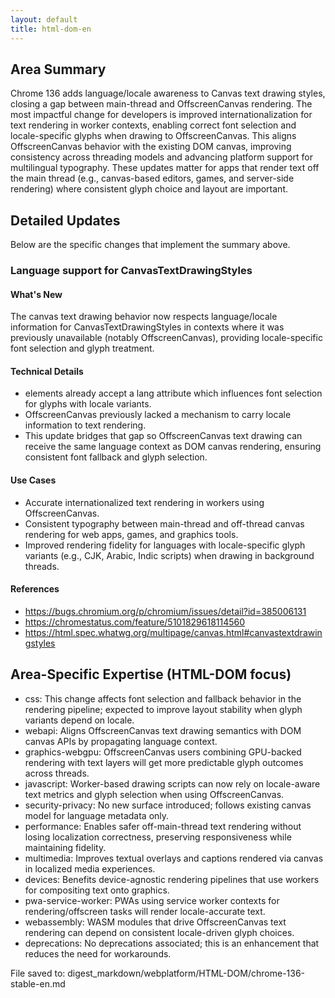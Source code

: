 ```yaml
---
layout: default
title: html-dom-en
---
```


## Area Summary

Chrome 136 adds language/locale awareness to Canvas text drawing styles, closing a gap between main-thread <canvas> and OffscreenCanvas rendering. The most impactful change for developers is improved internationalization for text rendering in worker contexts, enabling correct font selection and locale-specific glyphs when drawing to OffscreenCanvas. This aligns OffscreenCanvas behavior with the existing DOM canvas, improving consistency across threading models and advancing platform support for multilingual typography. These updates matter for apps that render text off the main thread (e.g., canvas-based editors, games, and server-side rendering) where consistent glyph choice and layout are important.

## Detailed Updates

Below are the specific changes that implement the summary above.

### Language support for CanvasTextDrawingStyles

#### What's New
The canvas text drawing behavior now respects language/locale information for CanvasTextDrawingStyles in contexts where it was previously unavailable (notably OffscreenCanvas), providing locale-specific font selection and glyph treatment.

#### Technical Details
- <canvas> elements already accept a lang attribute which influences font selection for glyphs with locale variants.
- OffscreenCanvas previously lacked a mechanism to carry locale information to text rendering.
- This update bridges that gap so OffscreenCanvas text drawing can receive the same language context as DOM canvas rendering, ensuring consistent font fallback and glyph selection.

#### Use Cases
- Accurate internationalized text rendering in workers using OffscreenCanvas.
- Consistent typography between main-thread and off-thread canvas rendering for web apps, games, and graphics tools.
- Improved rendering fidelity for languages with locale-specific glyph variants (e.g., CJK, Arabic, Indic scripts) when drawing in background threads.

#### References
- https://bugs.chromium.org/p/chromium/issues/detail?id=385006131
- https://chromestatus.com/feature/5101829618114560
- https://html.spec.whatwg.org/multipage/canvas.html#canvastextdrawingstyles

## Area-Specific Expertise (HTML-DOM focus)

- css: This change affects font selection and fallback behavior in the rendering pipeline; expected to improve layout stability when glyph variants depend on locale.
- webapi: Aligns OffscreenCanvas text drawing semantics with DOM canvas APIs by propagating language context.
- graphics-webgpu: OffscreenCanvas users combining GPU-backed rendering with text layers will get more predictable glyph outcomes across threads.
- javascript: Worker-based drawing scripts can now rely on locale-aware text metrics and glyph selection when using OffscreenCanvas.
- security-privacy: No new surface introduced; follows existing canvas model for language metadata only.
- performance: Enables safer off-main-thread text rendering without losing localization correctness, preserving responsiveness while maintaining fidelity.
- multimedia: Improves textual overlays and captions rendered via canvas in localized media experiences.
- devices: Benefits device-agnostic rendering pipelines that use workers for compositing text onto graphics.
- pwa-service-worker: PWAs using service worker contexts for rendering/offscreen tasks will render locale-accurate text.
- webassembly: WASM modules that drive OffscreenCanvas text rendering can depend on consistent locale-driven glyph choices.
- deprecations: No deprecations associated; this is an enhancement that reduces the need for workarounds.

File saved to: digest_markdown/webplatform/HTML-DOM/chrome-136-stable-en.md
